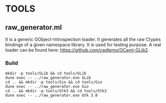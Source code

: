 # TOOLS

## raw_generator.ml

It is a generic GObject-Introspection loader. It generates all the raw Ctypes
bindings of a given namespace library. It is used for testing purpose. A real
loader can be found here: <https://github.com/cedlemo/OCaml-GLib2>.

### Build

```
mkdir -p tools/GLib && cd tools/GLib
dune exec -- ../raw_generator.exe GLib
cd .. && mkdir -p tools/Gio && cd tools/Gio
dune exec -- ../raw_generator.exe Gio
cd .. && mkdir -p tools/Gtk3 && cd tools/Gtk3
dune exec -- ../raw_generator.exe Gtk 3.0
```
